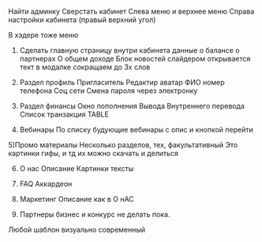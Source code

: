 

Найти админку
Сверстать кабинет
Слева меню и верхнее меню
Справа настройки кабинета (правый верхний угол)

В хэдере тоже меню

1) Сделать главную страницу внутри кабинета
данные о балансе
о партнерах
О общем доходе
Блок новостей слайдером открывается тект в модалке сокращаем до 3х слов

2) Раздел профиль
Пригласитель
Редактир аватар
ФИО номер телефона
Соц сети 
Смена пароля через электронку

3) Раздел финансы
Окно пополнения 
Вывода
Внутреннего перевода
Список транзакция TABLE

4) Вебинары
По списку будующие вебинары с опис и кнопкой перейти

5)Промо материалы
Несколько разделов, тех, факультативный
Это картинки гифы, и тд их можно скачать и делиться

6) О нас 
Описание
Картинки тексты

7) FAQ
Аккардеон

8) Маркетинг
Описание как в О нАС

9) Партнеры бизнес и конкурс не делать пока.

Любой шаблон визуально современный